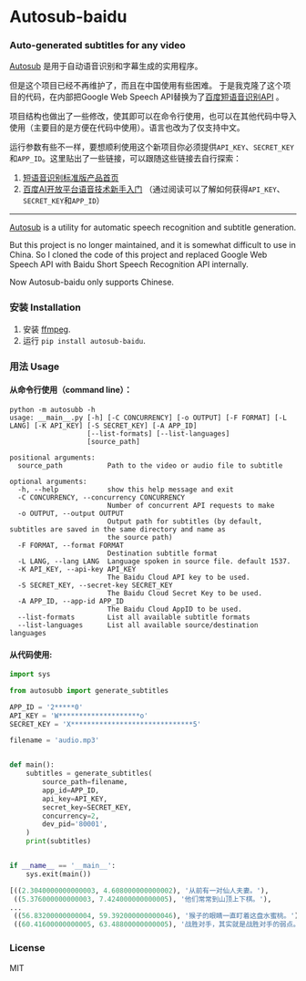 # Autosub-baidu
  
### Auto-generated subtitles for any video

[Autosub](https://github.com/agermanidis/autosub) 是用于自动语音识别和字幕生成的实用程序。

但是这个项目已经不再维护了，而且在中国使用有些困难。
于是我克隆了这个项目的代码，在内部把Google Web Speech API替换为了[百度短语音识别API](https://ai.baidu.com/tech/speech/asr) 。

项目结构也做出了一些修改，使其即可以在命令行使用，也可以在其他代码中导入使用（主要目的是方便在代码中使用）。语言也改为了仅支持中文。

运行参数有些不一样，要想顺利使用这个新项目你必须提供`API_KEY`、`SECRET_KEY`和`APP_ID`。这里贴出了一些链接，可以跟随这些链接去自行探索：
1. [短语音识别标准版产品首页](https://ai.baidu.com/tech/speech/asr)
2. [百度AI开放平台语音技术新手入门](https://ai.baidu.com/ai-doc/SPEECH/qknh9i8ed) （通过阅读可以了解如何获得`API_KEY`、`SECRET_KEY`和`APP_ID`）

---

[Autosub](https://github.com/agermanidis/autosub) is a utility for automatic speech recognition and subtitle generation.

But this project is no longer maintained, and it is somewhat difficult to use in China.
So I cloned the code of this project and replaced Google Web Speech API with Baidu Short Speech Recognition API internally.

Now Autosub-baidu only supports Chinese.

### 安装 Installation

1. 安装 [ffmpeg](https://www.ffmpeg.org/).
2. 运行 `pip install autosub-baidu`.

### 用法 Usage

#### 从命令行使用（command line）：
```
python -m autosubb -h
usage: __main__.py [-h] [-C CONCURRENCY] [-o OUTPUT] [-F FORMAT] [-L LANG] [-K API_KEY] [-S SECRET_KEY] [-A APP_ID]
                   [--list-formats] [--list-languages]
                   [source_path]

positional arguments:
  source_path           Path to the video or audio file to subtitle

optional arguments:
  -h, --help            show this help message and exit
  -C CONCURRENCY, --concurrency CONCURRENCY
                        Number of concurrent API requests to make
  -o OUTPUT, --output OUTPUT
                        Output path for subtitles (by default, subtitles are saved in the same directory and name as
                        the source path)
  -F FORMAT, --format FORMAT
                        Destination subtitle format
  -L LANG, --lang LANG  Language spoken in source file. default 1537.
  -K API_KEY, --api-key API_KEY
                        The Baidu Cloud API key to be used.
  -S SECRET_KEY, --secret-key SECRET_KEY
                        The Baidu Cloud Secret Key to be used.
  -A APP_ID, --app-id APP_ID
                        The Baidu Cloud AppID to be used.
  --list-formats        List all available subtitle formats
  --list-languages      List all available source/destination languages
```

#### 从代码使用:
```py
import sys

from autosubb import generate_subtitles

APP_ID = '2*****0'
API_KEY = 'W********************o'
SECRET_KEY = 'X******************************5'

filename = 'audio.mp3'


def main():
    subtitles = generate_subtitles(
        source_path=filename,
        app_id=APP_ID,
        api_key=API_KEY,
        secret_key=SECRET_KEY,
        concurrency=2,
        dev_pid='80001',
    )
    print(subtitles)


if __name__ == '__main__':
    sys.exit(main())
```

```py
[((2.3040000000000003, 4.608000000000002), '从前有一对仙人夫妻。'),
 ((5.376000000000003, 7.424000000000005), '他们常常到山顶上下棋。'),
...
 ((56.83200000000004, 59.392000000000046), '猴子的眼睛一直盯着这盘水蜜桃。'),
 ((60.41600000000005, 63.48800000000005), '战胜对手，其实就是战胜对手的弱点。')]
```

### License

MIT

